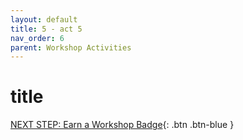 ```yaml
---
layout: default
title: 5 - act 5
nav_order: 6
parent: Workshop Activities
---
```


# title

[NEXT STEP: Earn a Workshop Badge](informal-credentials.html){: .btn .btn-blue }
